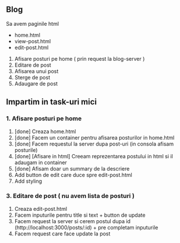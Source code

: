 ## Blog

Sa avem paginile html

- home.html
- view-post.html
- edit-post.html

1. Afisare posturi pe home ( prin request la blog-server )
2. Editare de post
3. Afisarea unui post
4. Sterge de post
5. Adaugare de post

## Impartim in task-uri mici

### 1. Afisare posturi pe home

1. [done] Creaza home.html
2. [done] Facem un container pentru afisarea posturilor in home.html
3. [done] Facem requestul la server dupa post-uri (in consola afisam posturile)
4. [done] [Afisare in html] Creeam reprezentarea postului in html si il adaugam in container
5. [done] Afisam doar un summary de la descriere
6. Add button de edit care duce spre edit-post.html
7. Add styling

### 3. Editare de post ( nu avem lista de posturi )

1. Creaza edit-post.html
2. Facem inputurile pentru title si text + button de update
3. Facem request la server si cerem postul dupa id (http://localhost:3000/posts/:id) + pre completam inputurile
4. Facem request care face update la post
